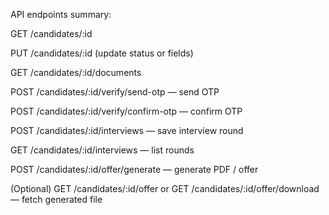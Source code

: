 API endpoints summary:

GET /candidates/:id

PUT /candidates/:id (update status or fields)

GET /candidates/:id/documents

POST /candidates/:id/verify/send-otp — send OTP

POST /candidates/:id/verify/confirm-otp — confirm OTP

POST /candidates/:id/interviews — save interview round

GET /candidates/:id/interviews — list rounds

POST /candidates/:id/offer/generate — generate PDF / offer

(Optional) GET /candidates/:id/offer or GET /candidates/:id/offer/download — fetch generated file
